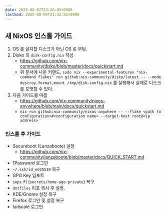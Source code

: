 ```yaml
---
date: 2025-08-02T23:26:03+0900
lastmod: 2025-08-04T21:32:52+0900
---
```


## 새 NixOS 인스톨 가이드

1. OS 를 설치할 디스크가 아닌 OS 로 부팅.
2. Disko 의 `disk-config.nix` 작성
    - <https://github.com/nix-community/disko/blob/master/docs/quickstart.md>
    - 위 문서에 나온 커맨드, `sudo nix --experimental-features "nix-command flakes" run github:nix-community/disko/latest -- --mode destroy,format,mount /tmp/disk-config.nix` 를 실행해서 실제로 디스크를 포맷할 수 있다.
3. 다음 가이드를 따름
    - <https://github.com/nix-community/nixos-anywhere/blob/main/docs/quickstart.md>
    - `nix run github:nix-community/nixos-anywhere -- --flake <path to configuration>#<configuration name> --target-host root@<ip address>`

### 인스톨 후 가이드

- Secureboot (Lanzaboote) 설정
  - <https://github.com/nix-community/lanzaboote/blob/master/docs/QUICK_START.md>
- 1Password 로그인
- `~/.ssh/id_ed25519` 복구
- GPG Key 임포트
- `sops` 키 (`secrets/home-age-private`) 복구
- `dotfiles` 리포 복사 후 설정.
- KDE/Gnome 설정 복구
- Firefox 로그인 및 설정 복구
- tailscale 로그인

<!--
vi:ft:sw=4
-->
